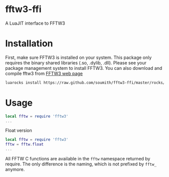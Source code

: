fftw3-ffi
========

A LuaJIT interface to FFTW3

# Installation #

First, make sure FFTW3 is installed on your system. This package only requires the binary shared libraries (.so, .dylib, .dll).
Please see your package management system to install FFTW3. 
You can also download and compile fftw3 from [FFTW3 web page](www.fftw.org)

```sh
luarocks install https://raw.github.com/soumith/fftw3-ffi/master/rocks/fftw3-scm-1.rockspec
```

# Usage #

```lua
local fftw = require 'fftw3'
...
```
Float version
```lua
local fftw = require 'fftw3'
fftw = fftw.float
...
```


All FFTW C functions are available in the `fftw` namespace returned by require. The only difference is the naming, which is not prefixed
by `fftw_` anymore. 
